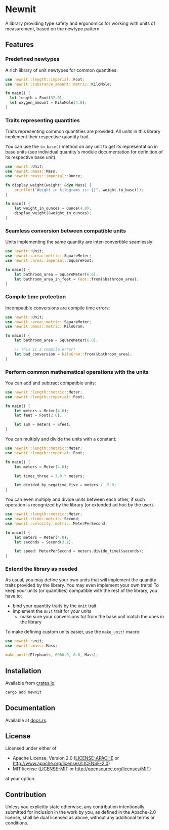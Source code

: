 # Newnit

A library providing type safety and ergonomics for working with units of
measurement, based on the newtype pattern.

## Features

### Predefined newtypes

A rich library of unit newtypes for common quantities:

```rust
use newnit::length::imperial::Foot;
use newnit::substance_amount::metric::KiloMole;

fn main() {
  let length = Foot(32.0);
  let oxygen_amount = KiloMole(4.0);
}
```

### Traits representing quantities

Traits representing common quantities are provided. All units in this library
implement their respective quantity trait.

You can use the `to_base()` method on any unit to get its representation in base
units (see individual quantity's module documentation for definition of its
respective base unit).

```rust
use newnit::Unit;
use newnit::mass::Mass;
use newnit::mass::imperial::Ounce;

fn display_weight(weight: &dyn Mass) {
    println!("Weight in kilograms is: {}", weight.to_base());
}

fn main() {
    let weight_in_ounces = Ounce(4.0);
    display_weight(&weight_in_ounces);
}
```

### Seamless conversion between compatible units

Units implementing the same quantity are inter-convertible seamlessly:

```rust
use newnit::Unit;
use newnit::area::metric::SquareMeter;
use newnit::area::imperial::SquareFoot;

fn main() {
    let bathroom_area = SquareMeter(6.0);
    let bathroom_area_in_feet = Foot::from(&bathroom_area);
}
```

### Compile time protection

Incompatible conversions are compile time errors:

```rust
use newnit::Unit;
use newnit::area::metric::SquareMeter;
use newnit::mass::metric::KiloGram;

fn main() {
    let bathroom_area = SquareMeter(6.0);

    // This is a compile error!
    let bad_conversion = KiloGram::from(&bathroom_area);
}
```

### Perform common mathematical operations with the units

You can add and subtract compatible units:

```rust
use newnit::length::metric::Meter;
use newnit::length::imperial::Foot;

fn main() {
    let meters = Meter(4.0);
    let feet = Foot(2.0);

    let sum = meters + &feet;
}
```

You can multiply and divide the units with a constant:

```rust
use newnit::length::metric::Meter;
use newnit::length::imperial::Foot;

fn main() {
    let meters = Meter(4.0);

    let times_three = 3.0 * meters;

    let divided_by_negative_five = meters / -5.0;
}
```

You can even multiply and divide units between each other, if such operation is
recognized by the library (or extended ad hoc by the user).

```rust
use newnit::length::metric::Meter;
use newnit::time::metric::Second;
use newnit::velocity::metric::MeterPerSecond;

fn main() {
    let meters = Meter(4.0);
    let seconds = Second(3.1);

    let speed: MeterPerSecond = meters.divide_time(&seconds);
}
```

### Extend the library as needed

As usual, you may define your own units that will implement the quantity traits
provided by the library. You may even implement your own traits! To keep your
units (or quantities) compatible with the rest of the library, you have to:

- bind your quantity traits by the `Unit` trait
- implement the `Unit` trait for your units
  - make sure your conversions to/ from the base unit match the ones in the
    library

To make defining custom units easier, use the `make_unit!` macro:

```rust
use newnit::unit;
use newnit::mass::Mass;

make_unit!(Elephants, 6000.0, 0.0, Mass);
```

## Installation

Available from [crates.io](https://crates.io/crates/doru):

```sh
cargo add newnit
```

## Documentation

Available at [docs.rs](https://docs.rs/newnit).

## License

Licensed under either of

- Apache License, Version 2.0 ([LICENSE-APACHE](LICENSE-APACHE) or
  http://www.apache.org/licenses/LICENSE-2.0)
- MIT license ([LICENSE-MIT](LICENSE-MIT) or http://opensource.org/licenses/MIT)

at your option.

## Contribution

Unless you explicitly state otherwise, any contribution intentionally submitted
for inclusion in the work by you, as defined in the Apache-2.0 license, shall be
dual licensed as above, without any additional terms or conditions.
